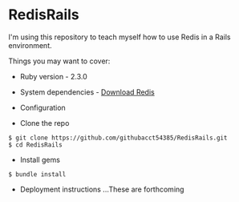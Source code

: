 # RedisRails

I'm using this repository to teach myself how to use Redis in a Rails environment.  

Things you may want to cover:

* Ruby version - 2.3.0

* System dependencies - [Download Redis](https://redis.io/)

* Configuration

* Clone the repo
```
$ git clone https://github.com/githubacct54385/RedisRails.git
$ cd RedisRails
```

* Install gems
```
$ bundle install
```

* Deployment instructions
...These are forthcoming